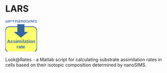 # LARS

<img src="man/figures/LARS-logo.png" width="100">

Look@Rates - a Matlab script for calculating substrate assimilation rates in cells based on their isotopic composition determined by nanoSIMS.

